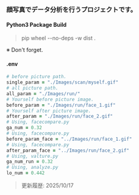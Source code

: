 ### 顔写真でデータ分析を行うプロジェクトです。

#### Python3 Package Build

> pip wheel --no-deps -w dist .

※ Don't forget.

#### .env

```ruby
# before picture path.
single_param = "./Images/scan/myself.gif"
# all picture path.
all_param = "./Images/run/"
# Yourself before picture image.
before_param = "./Images/run/face_1.gif"
# Yourself after picture image.
after_param = "./Images/run/face_2.gif"
# Using, facecompare.py
ga_num = 0.32
# Using, facecompare.py
before_param_face = "../Images/run/face_1.gif"
# Using, facecompare.py
after_param_face = "../Images/run/face_2.gif"
# Using, valture.py
ga_num_run = 0.32
# Using, analyze.py
lo_num = 0.442
```

> 更新履歴: 2025/10/17
